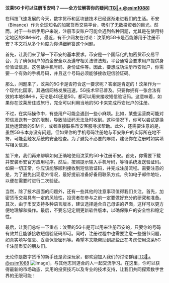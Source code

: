 **汶莱5G卡可以注册币安吗？——全方位解答你的疑问[[TG💪+ @esim1088](https://t.me/s/esim1088)]**

在科技飞速发展的今天，数字货币和区块链技术已经逐渐走进我们的生活。币安（Binance）作为全球知名的加密货币交易平台，吸引了无数投资者的目光。然而，对于一些新手用户来说，注册币安账户可能会遇到各种问题，尤其是在使用特定地区的SIM卡时。最近，有不少网友在讨论：汶莱的5G卡是否能够用于注册币安？本文将从多个角度为你详细解答这个问题。

首先，让我们来了解一下币安的基本要求。币安是一个国际化的加密货币交易平台，为了确保用户的资金安全以及遵守相关法律法规，平台通常会要求用户提供身份验证信息。这包括手机号码、身份证件等。因此，要想成功注册币安账户，你需要一个有效的手机号码，并且这个号码必须能够接收短信验证码。

那么，问题来了，汶莱的5G卡是否符合这一要求呢？答案是肯定的！汶莱作为一个现代化国家，其通信网络发展迅速，5G技术早已普及。只要你拥有一张合法有效的本地SIM卡，无论是4G还是5G，都可以用来接收短信验证码。这意味着，如果你在汶莱居住或旅行，完全可以利用当地的5G卡来完成币安账户的注册。

不过，在实际操作中，有些用户可能会遇到一些小麻烦。比如，某些运营商可能对短信发送有一定的限制，导致验证码无法及时收到。这种情况下，你可以尝试更换其他运营商的SIM卡，或者直接联系币安客服寻求帮助。此外，还需要注意的是，虽然5G卡本身没有问题，但如果你的手机号码注册地与币安账户的实际所在地不符，可能会触发系统的安全检查。为了避免不必要的麻烦，建议你在注册时如实填写相关信息。

接下来，我们再来聊聊如何正确地使用汶莱的5G卡注册币安。首先，你需要下载并安装币安官方应用程序。然后，按照提示输入手机号码，等待系统发送验证码。如果一切正常，你应该能够顺利接收到短信验证码，并完成注册流程。需要注意的是，为了避免出现意外情况，最好提前准备好备用联系方式，例如电子邮件地址，以便在需要时进行二次验证。

当然，除了技术层面的问题外，还有一些其他的注意事项值得我们关注。首先，加密货币交易具有一定的风险性，投资者在参与之前一定要做好充分的研究和准备。其次，由于币安支持多种语言版本，建议选择适合自己母语的界面，这样可以更方便地理解和操作。最后，不要忘记定期更新软件版本，以确保账户的安全性和稳定性。

最后，让我们总结一下重点：汶莱的5G卡是可以用来注册币安的，只要你的号码有效并且能够接收短信验证码即可。同时，注册过程中也需要注意一些细节问题，如真实填写信息、妥善保管密码等。希望本文能帮助到那些正在考虑使用汶莱5G卡注册币安的朋友们。

无论你是数字货币的新手还是资深玩家，都欢迎加入我们的讨论群组[[TG💪+ @esim1088](https://t.me/s/esim1088) ![Image](https://i.postimg.cc/4NQfJmqS/Snipaste-2025-05-13-00-14-12.png)]，与其他志同道合的人一起交流学习。在这里，你可以获得最新的市场动态、实用的投资技巧以及专业的技术支持，让我们共同探索数字世界的无限可能！